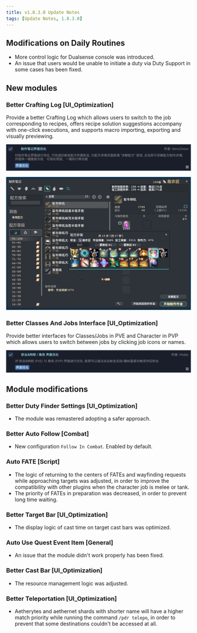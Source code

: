 ```yaml
---
title: v1.8.3.0 Update Notes
tags: [Update Notes, 1.8.3.0]
---
```


## Modifications on Daily Routines

- More control logic for Dualsense console was introduced.
- An issue that users would be unable to initiate a duty via Duty Support in some cases has been fixed.

## New modules

### Better Crafting Log [UI_Optimization]

Provide a better Crafting Log which allows users to switch to the job corresponding to recipes, offers recipe solution suggestions accompany with one-click executions, and supports macro importing, exporting and visually previewing.

![OptimizedRecipeNote](/assets/Changelog/1.8.3.0/OptimizedRecipeNote.png)

![OptimizedRecipeNote-UI](/assets/Changelog/1.8.3.0/OptimizedRecipeNote-UI.png)

### Better Classes And Jobs Interface [UI_Optimization]

Provide better interfaces for Classes/Jobs in PVE and Character in PVP which allows users to switch between jobs by clicking job icons or names.

![OptimizedCharacterClass](/assets/Changelog/1.8.3.0/OptimizedCharacterClass.png)

## Module modifications

### Better Duty Finder Settings [UI_Optimization]

- The module was remastered adopting a safer approach.

### Better Auto Follow [Combat]

- New configuration `Follow In Combat`. Enabled by default.

### Auto FATE [Script]

- The logic of returning to the centers of FATEs and wayfinding requests while approaching targets was adjusted, in order to improve the compatibility with other plugins when the character job is melee or tank.
- The priority of FATEs in preparation was decreased, in order to prevent long time waiting.

### Better Target Bar [UI_Optimization]

- The display logic of cast time on target cast bars was optimized.

### Auto Use Quest Event Item [General]

- An issue that the module didn't work properly has been fixed.

### Better Cast Bar [UI_Optimization]

- The resource management logic was adjusted.

### Better Teleportation [UI_Optimization]

- Aetherytes and aethernet shards with shorter name will have a higher match priority while running the command `/pdr telepo`, in order to prevent that some destinations couldn't be accessed at all.